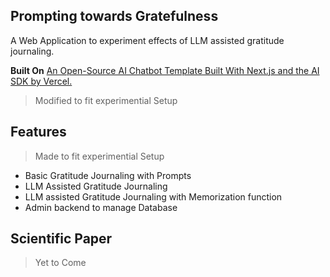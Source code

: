 ## Prompting towards Gratefulness

A Web Application to experiment effects of LLM assisted gratitude journaling.

**Built On** [An Open-Source AI Chatbot Template Built With Next.js and the AI SDK by Vercel.](https://github.com/vercel/ai-chatbot)

> Modified to fit experimential Setup

## Features

> Made to fit experimential Setup

- Basic Gratitude Journaling with Prompts
- LLM Assisted Gratitude Journaling
- LLM assisted Gratitude Journaling with Memorization function
- Admin backend to manage Database

## Scientific Paper

> Yet to Come
